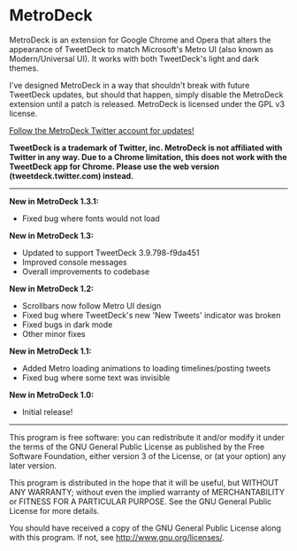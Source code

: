 MetroDeck
================
MetroDeck is an extension for Google Chrome and Opera that alters the appearance of TweetDeck to match Microsoft's Metro UI (also known as Modern/Universal UI). It works with both TweetDeck's light and dark themes.

I've designed MetroDeck in a way that shouldn't break with future TweetDeck updates, but should that happen, simply disable the MetroDeck extension until a patch is released. MetroDeck is licensed under the GPL v3 license.

[Follow the MetroDeck Twitter account for updates!](https://twitter.com/metrodeck)

__TweetDeck is a trademark of Twitter, inc. MetroDeck is not affiliated with Twitter in any way. Due to a Chrome limitation, this does not work with the TweetDeck app for Chrome. Please use the web version (tweetdeck.twitter.com) instead.__

---------------------------------------------------------
__New in MetroDeck 1.3.1:__
* Fixed bug where fonts would not load

__New in MetroDeck 1.3:__
* Updated to support TweetDeck 3.9.798-f9da451
* Improved console messages
* Overall improvements to codebase

__New in MetroDeck 1.2:__
* Scrollbars now follow Metro UI design
* Fixed bug where TweetDeck's new 'New Tweets' indicator was broken
* Fixed bugs in dark mode
* Other minor fixes

__New in MetroDeck 1.1:__
* Added Metro loading animations to loading timelines/posting tweets
* Fixed bug where some text was invisible

__New in MetroDeck 1.0:__
* Initial release!

---------------------------------------------------------

This program is free software: you can redistribute it and/or modify
it under the terms of the GNU General Public License as published by
the Free Software Foundation, either version 3 of the License, or
(at your option) any later version.

This program is distributed in the hope that it will be useful,
but WITHOUT ANY WARRANTY; without even the implied warranty of
MERCHANTABILITY or FITNESS FOR A PARTICULAR PURPOSE.  See the
GNU General Public License for more details.

You should have received a copy of the GNU General Public License
along with this program.  If not, see <http://www.gnu.org/licenses/>.
